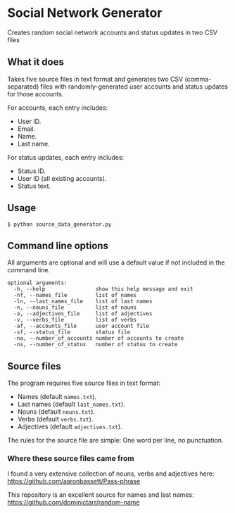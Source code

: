 # Social Network Generator
Creates random social network accounts and status updates in two CSV files

## What it does

Takes five source files in text format and generates two CSV (comma-separated) files with randomly-generated user accounts and status updates for those accounts.

For accounts, each entry includes:

* User ID.
* Email.
* Name.
* Last name.

For status updates, each entry includes:

* Status ID.
* User ID (all existing accounts).
* Status text.

## Usage

```
$ python source_data_generator.py
```

## Command line options

All arguments are optional and will use a default value if not included in the command line.

```
optional arguments:
  -h, --help                show this help message and exit
  -nf, --names_file         list of names
  -ln, --last_names_file    list of last names
  -n, --nouns_file          list of nouns
  -a, --adjectives_file     list of adjectives
  -v, --verbs_file          list of verbs
  -af, --accounts_file      user account file
  -sf, --status_file        status file
  -na, --number_of_accounts number of accounts to create
  -ns, --number_of_status   number of status to create
```

## Source files

The program requires five source files in text format:

* Names (default `names.txt`).
* Last names (default `last_names.txt`).
* Nouns (default `nouns.txt`).
* Verbs (default `verbs.txt`).
* Adjectives (default `adjectives.txt`).

The rules for the source file are simple: One word per line, no punctuation.


### Where these source files came from

I found a very extensive collection of nouns, verbs and adjectives here: https://github.com/aaronbassett/Pass-phrase

This repository is an excellent source for names and last names: https://github.com/dominictarr/random-name

